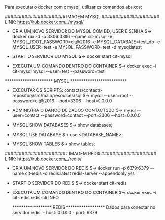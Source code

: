 Para executar o docker com o mysql, utilizar os comandos abaixos:


###################### IMAGEM MYSQL #####################
LINK: https://hub.docker.com/_/mysql/

* CRIA UM NOVO SERVIDOR DO MYSQL COM BD, USER E SENHA
	$-> docker run -d -p 3306:3306 --name cit-mysql -e MYSQL_ROOT_PASSWORD=cit@2016 -e MYSQL_DATABASE=test_db -e MYSQL_USER=test -e MYSQL_PASSWORD=test -d mysql:latest

* START O SERVIDOR DO MYSQL
	$-> docker start cit-mysql

* EXECUTA UM COMANDO DENTRO DO CONTAINER
	$-> docker exec -i cit-mysql mysql --user=test --password=test

********************** MYSQL **************************
* EXECUTAR OS SCRIPTS: contacts/contacts-repository/src/main/resources/sql
    $-> mysql --user=root --password=cit@2016 --port=3306 --host=0.0.0.0

* ADMINISTRA O BANCO DE DADOS CONTACTSBD
    $-> mysql --user=contact --password=contact --port=3306 --host=0.0.0.0

* MYSQL SHOW DATABASES
    $-> show databases;

* MYSQL USE DATABASE
    $-> use <DATABASE_NAME>;

* MYSQL SHOW TABLES
    $-> show tables;

####################### IMAGEM REDIS ####################
LINK: https://hub.docker.com/_/redis/

* CRIA UM NOVO SERVIDOR DO REDIS
	$-> docker run -p 6379:6379 --name cit-redis -d redis:latest redis-server --appendonly yes

* START O SERVIDOR DO REDIS
	$-> docker start cit-redis

* EXECUTA UM COMANDO DENTRO DO CONTAINER
	$-> docker exec -i cit-redis redis-cli INFO

	****************** REDIS ******************
	Dados para conectar no servidor redis:
	    - host: 0.0.0.0
	    - port: 6379
